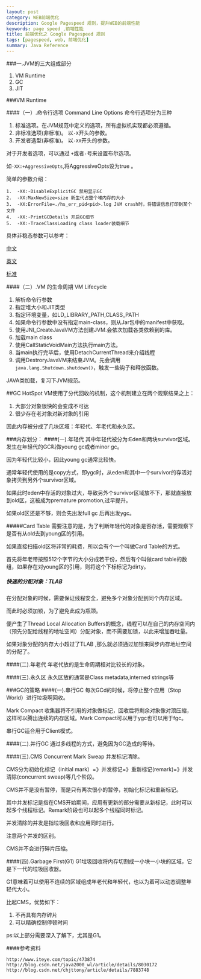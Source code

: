 ```yaml
---
layout: post
category: WEB前端优化
description: Google Pagespeed 规则，提升WEB的前端性能
keywords: page speed ,前端性能
title: 前端优化之 Google Pagespeed 规则
tags: [pagespeed, web, 前端优化]
summary: Java Reference
---
```



###一.JVM的三大组成部分

1. VM Runtime
2. GC
3. JIT

###VM Runtime

####（一）.命令行选项 Command Line Options
命令行选项分为三种

1.	标准选项。在JVM规范中定义的选项，所有虚拟机实现都必须遵循。
2.	非标准选项(非标准)。 以`-X`开头的参数。
3.	开发者选型(非标准)。 以`-XX`开头的参数。

对于开发者选项，可以通过 `+`或者`-`号来设置布尔选项。

如`-XX:+AggressiveOpts`,将AggressiveOpts设为true 。

简单的参数介绍：


	1.	-XX:-DisableExplicitGC 禁用显示GC
	2.	-XX:MaxNewSize=size 新生代占整个堆内存的大小
	3.	-XX:ErrorFile=./hs_err_pid<pid>.log JVM crash时，将错误信息打印到某个文件
	4.	-XX:-PrintGCDetails 开启GC细节
	5.	-XX:-TraceClassLoading class loader装载细节

具体非稳态参数可以参考：

[中文](http://kenwublog.com/docs/java6-jvm-options-chinese-edition.htm)

[英文](http://www.oracle.com/technetwork/java/javase/tech/vmoptions-jsp-140102.html)

[标准](http://docs.oracle.com/javase/7/docs/technotes/tools/solaris/java.html)

####（二）.VM 的生命周期 VM Lifecycle

1.	解析命令行参数
2.	指定堆大小和JIT类型
3.	指定环境变量，如LD_LIBRARY_PATH,CLASS_PATH
4.	如果命令行参数中没有指定main-class，则从Jar包中的manifest中获取。
5.	使用JNI_CreateJavaVM方法创建JVM.会依次加载各类依赖到的库。
6.	加载main class
7.	使用CallStaticVoidMain方法执行main方法。
8.	当main执行完毕后，使用DetachCurrentThread来介绍线程
9.	调用DestroryJavaVM来结束JVM。先会调用`java.lang.Shutdown.shutdown()`，触发一些钩子和释放函数。


JAVA类加载，复习下JVM规范。

##GC
HotSpot VM使用了分代回收的机制，这个机制建立在两个观察结果之上：

1.	大部分对象很快的会变成不可达
2.	很少存在老对象对新对象的引用

因此内存被分成了几块区域：年轻代、年老代和永久区。

###内存划分：
####(一).年轻代
其中年轻代被分为:Eden和两块survivor区域。发生在年轻代的GC叫做young gc或者minor gc。

因为年轻代比较小，因此young gc通常比较快。

通常年轻代使用的是copy方式，即ygc时，从eden和其中一个survivor的存活对象拷贝到另外个survivor区域。

如果此时eden中存活的对象过大，导致另外个survivor区域放不下，那就直接放到old区，这被成为premature promotion,过早提升。

如果old区还是不够，则会先出发full gc 后再出发ygc。 


#####Card Table
需要注意的是，为了判断年轻代的对象是否存活，需要观察下是否有从old去到young区的引用。

如果直接扫描old区将非常的耗费，所以会有个一个叫做Card Table的方式。

首先将年老带按照512个字节的大小分成若干份，然后有个叫做card table的数组，如果存在对young区的引用，则将这个下标标记为dirty。

##### 快速的分配对象：TLAB
在分配对象的时候，需要保证线程安全，避免多个对象分配到同个内存区域。

而此时必须加锁，为了避免此成为瓶颈。

便产生了Thread Local Allocation Buffers的概念，线程可以在自己的内存空间内（预先分配给线程的地址空间）分配对象，而不需要加锁，以此来增加吞吐量。

如果对象分配的内存大小超过了TLAB ,那么就必须通过加锁来同步内存地址空间的分配了。

####(二).年老代
年老代放的是生命周期相对比较长的对象。

####(三).永久区
永久区放的通常是Class metadata,interned strings等

###GC的策略
####(一).串行GC
每次GCd的时候，将停止整个应用（Stop World）进行垃圾啊回收。

Mark Compact 收集器将不引用的对象做标记，回收后将剩余对象像对顶压缩，这样可以腾出连续的内存区域。Mark Compact可以用于ygc也可以用于fgc。

串行GC适合用于Client模式。

####(二).并行GC
通过多线程的方式，避免因为GC造成的等待。


####(三).CMS
Concurrent Mark Sweap 并发标记清除。
 
CMS分为初始化标记（initial mark）=》并发标记=》重新标记(remark)=》并发清除(concurrent sweap)等几个阶段。

CMS并不是没有暂停，而是只有两次很小的暂停，初始化标记和重新标记。

其中并发标记是指在CMS开始期间，应用有更新的部分需要从新标记，此时可以起多个线程标记。Remark阶段也可以起多个线程同时标记。

并发清除的并发是指垃圾回收和应用同时进行。

注意两个并发的区别。

CMS并不会进行碎片压缩。


####(四).Garbage First(G1)
G1垃圾回收将内存切割成一小块一小块的区域，它是下一代的垃圾回收器。

G1意味着可以使用不连续的区域组成年老代和年轻代，也以为着可以动态调整年轻代大小。

比起CMS，优势如下：

1.	不再具有内存碎片
2.	可以精确控制停顿时间

ps:以上部分需要深入了解下，尤其是G1。

####参考资料

	http://www.iteye.com/topic/473874
	http://blog.csdn.net/java2000_wl/article/details/8030172
	http://blog.csdn.net/chjttony/article/details/7883748
	
